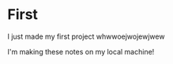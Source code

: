 # First
I just made my first project 
whwwoejwojewjwew

I'm making these notes on my local machine!
